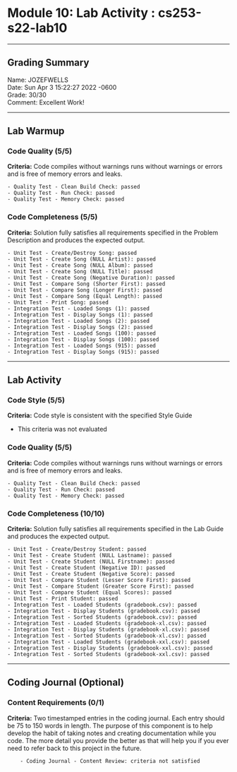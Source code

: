 # Module 10: Lab Activity : cs253-s22-lab10  

---

## Grading Summary  
Name: JOZEFWELLS  
Date: Sun Apr 3 15:22:27 2022 -0600  
Grade: 30/30  
Comment: Excellent Work!  

---

## Lab Warmup  
### Code Quality (5/5)  
**Criteria:**  Code compiles without warnings runs without warnings or errors and is free of memory errors and leaks.  
```
- Quality Test - Clean Build Check: passed 
- Quality Test - Run Check: passed 
- Quality Test - Memory Check: passed 
```
### Code Completeness (5/5)  
**Criteria:**  Solution fully satisfies all requirements specified in the Problem Description and produces the expected output.  
```
- Unit Test - Create/Destroy Song: passed 
- Unit Test - Create Song (NULL Artist): passed 
- Unit Test - Create Song (NULL Album): passed 
- Unit Test - Create Song (NULL Title): passed 
- Unit Test - Create Song (Negative Duration): passed 
- Unit Test - Compare Song (Shorter First): passed 
- Unit Test - Compare Song (Longer First): passed 
- Unit Test - Compare Song (Equal Length): passed 
- Unit Test - Print Song: passed 
- Integration Test - Loaded Songs (1): passed 
- Integration Test - Display Songs (1): passed 
- Integration Test - Loaded Songs (2): passed 
- Integration Test - Display Songs (2): passed 
- Integration Test - Loaded Songs (100): passed 
- Integration Test - Display Songs (100): passed 
- Integration Test - Loaded Songs (915): passed 
- Integration Test - Display Songs (915): passed 
```

---

## Lab Activity  
### Code Style (5/5)  
**Criteria:**  Code style is consistent with the specified Style Guide  

- This criteria was not evaluated

### Code Quality (5/5)  
**Criteria:**  Code compiles without warnings runs without warnings or errors and is free of memory errors and leaks.  
```
- Quality Test - Clean Build Check: passed 
- Quality Test - Run Check: passed 
- Quality Test - Memory Check: passed 
```
### Code Completeness (10/10)  
**Criteria:**  Solution fully satisfies all requirements specified in the Lab Guide and produces the expected output.  
```
- Unit Test - Create/Destroy Student: passed 
- Unit Test - Create Student (NULL Lastname): passed 
- Unit Test - Create Student (NULL Firstname): passed 
- Unit Test - Create Student (Negative ID): passed 
- Unit Test - Create Student (Negative Score): passed 
- Unit Test - Compare Student (Lesser Score First): passed 
- Unit Test - Compare Student (Greater Score First): passed 
- Unit Test - Compare Student (Equal Scores): passed 
- Unit Test - Print Student: passed 
- Integration Test - Loaded Students (gradebook.csv): passed 
- Integration Test - Display Students (gradebook.csv): passed 
- Integration Test - Sorted Students (gradebook.csv): passed 
- Integration Test - Loaded Students (gradebook-xl.csv): passed 
- Integration Test - Display Students (gradebook-xl.csv): passed 
- Integration Test - Sorted Students (gradebook-xl.csv): passed 
- Integration Test - Loaded Students (gradebook-xxl.csv): passed 
- Integration Test - Display Students (gradebook-xxl.csv): passed 
- Integration Test - Sorted Students (gradebook-xxl.csv): passed 
```

---

## Coding Journal (Optional)  
### Content Requirements (0/1)  
**Criteria:**  Two timestamped entries in the coding journal. Each entry should be 75 to 150 words in length. The purpose of this component is to help develop the habit of taking notes and creating documentation while you code. The more detail you provide the better as that will help you if you ever need to refer back to this project in the future.     
```
    - Coding Journal - Content Review: criteria not satisfied 
```
